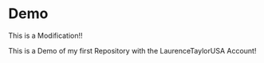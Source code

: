 # Demo

This is a Modification!!

This is a Demo of my first Repository with the LaurenceTaylorUSA Account!
